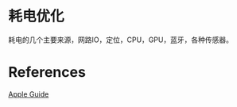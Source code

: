 # 耗电优化

耗电的几个主要来源，网路IO，定位，CPU，GPU，蓝牙，各种传感器。


# References

[Apple Guide](https://developer.apple.com/library/archive/documentation/Performance/Conceptual/EnergyGuide-iOS/index.html)
